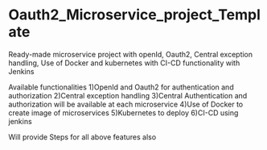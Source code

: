 # Oauth2_Microservice_project_Template
Ready-made microservice project with openId, Oauth2, Central exception handling, Use of Docker and kubernetes with CI-CD functionality with Jenkins


Available functionalities
1)OpenId and Oauth2 for authentication and authorization
2)Central exception handling
3)Central Authentication and authorization will be available at each microservice
4)Use of Docker to create image of microservices
5)Kubernetes to deploy
6)CI-CD using jenkins

Will provide Steps for all above features also
